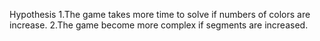Hypothesis 
1.The game takes more time to solve if numbers of colors are increase.
2.The game become more complex if segments are increased.